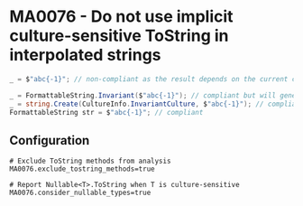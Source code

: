 # MA0076 - Do not use implicit culture-sensitive ToString in interpolated strings

````csharp
_ = $"abc{-1}"; // non-compliant as the result depends on the current culture

_ = FormattableString.Invariant($"abc{-1}"); // compliant but will generate MA0111
_ = string.Create(CultureInfo.InvariantCulture, $"abc{-1}"); // compliant
FormattableString str = $"abc{-1}"; // compliant
````

## Configuration

````
# Exclude ToString methods from analysis
MA0076.exclude_tostring_methods=true

# Report Nullable<T>.ToString when T is culture-sensitive
MA0076.consider_nullable_types=true
````
